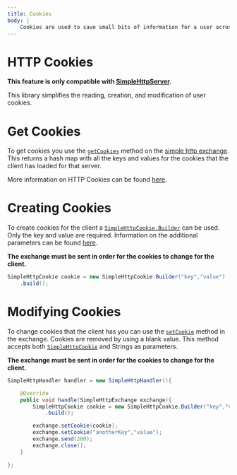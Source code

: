 ```yaml
---
title: Cookies
body: |
    Cookies are used to save small bits of information for a user across multiple sessions.
---
```

# HTTP Cookies

**This feature is only compatible with [SimpleHttpServer](/simplehttpserver/server).**

This library simplifies the reading, creation, and modification of user cookies.

# Get Cookies

To get cookies you use the [`getCookies`](/simplehttpserver/documentation/com/kttdevelopment/simplehttpserver/SimpleHttpExchange.html#getCookies()) method on the [simple http exchange](/simplehttpserver/exchange/simple-http-exchange). This returns a hash map with all the keys and values for the cookies that the client has loaded for that server.

More information on HTTP Cookies can be found [here](https://developer.mozilla.org/en-US/docs/Web/HTTP/Cookies).

# Creating Cookies

To create cookies for the client a [`SimpleHttpCookie.Builder`](/simplehttpserver/documentation/com/kttdevelopment/simplehttpserver/SimpleHttpCookie.Builder.html) can be used. Only the key and value are required. Information on the additional parameters can be found [here](https://developer.mozilla.org/en-US/docs/Web/HTTP/Cookies).

**The exchange must be sent in order for the cookies to change for the client.**

```java
SimpleHttpCookie cookie = new SimpleHttpCookie.Builder("key","value")
    .build();
```

# Modifying Cookies

To change cookies that the client has you can use the [`setCookie`](/simplehttpserver/documentation/com/kttdevelopment/simplehttpserver/SimpleHttpExchange.html#setCookie(java.lang.String,java.lang.String)) method in the exchange. Cookies are removed by using a blank value. This method accepts both [`SimpleHttpCookie`](/simplehttpserver/documentation/com/kttdevelopment/simplehttpserver/SimpleHttpCookie.html) and Strings as parameters.

**The exchange must be sent in order for the cookies to change for the client.**

```java
SimpleHttpHandler handler = new SimpleHttpHandler(){

    @Override
    public void handle(SimpleHttpExchange exchange){
        SimpleHttpCookie cookie = new SimpleHttpCookie.Builder("key","value")
            .build();

        exchange.setCookie(cookie);
        exchange.setCookie("anotherKey","value");
        exchange.send(200);
        exchange.close();
    }

};
```